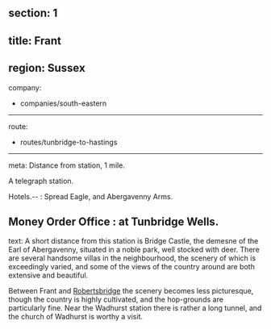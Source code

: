 section: 1
----
title: Frant
----
region: Sussex
----
company:
- companies/south-eastern
----
route:
- routes/tunbridge-to-hastings
----
meta: Distance from station, 1 mile.

A telegraph station.

Hotels.--
: Spread Eagle, and Abergavenny Arms.

Money Order Office
: at Tunbridge Wells.
----
text: A short distance from this station is Bridge Castle, the demesne of the Earl of Abergavenny, situated in a noble park, well stocked with deer. There are several handsome villas in the neighbourhood, the scenery of which is exceedingly varied, and some of the views of the country around are both extensive and beautiful.

Between Frant and [Robertsbridge](/stations/robertsbridge) the scenery becomes less picturesque, though the country is highly cultivated, and the hop-grounds are particularly fine. Near the Wadhurst station there is rather a long tunnel, and the church of Wadhurst is worthy a visit.